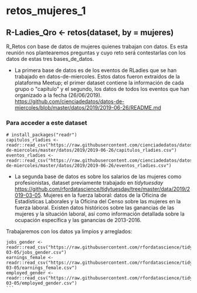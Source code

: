 # retos_mujeres_1
## R-Ladies_Qro <- retos(dataset, by = mujeres)

R_Retos con base de datos de mujeres quienes trabajan con datos. Es esta reunión nos plantearemos preguntas y cuyo reto será contestarlas con los datos de estas tres bases_de_datos. 

- La primera base de datos es de los eventos de RLadies que se han trabajado en datos-de-miercoles. Estos datos fueron extraídos de la plataforma Meetup; el primer dataset contiene la información de cada grupo o "capítulo" y el segundo, los datos de todos los eventos que han organizado a la fecha (26/06/2019). https://github.com/cienciadedatos/datos-de-miercoles/blob/master/datos/2019/2019-06-26/README.md

### Para acceder a este dataset
```
# install_packages("readr")
capitulos_rladies <- readr::read_csv("https://raw.githubusercontent.com/cienciadedatos/datos-de-miercoles/master/datos/2019/2019-06-26/capitulos_rladies.csv")
eventos_rladies <- readr::read_csv("https://raw.githubusercontent.com/cienciadedatos/datos-de-miercoles/master/datos/2019/2019-06-26/eventos_rladies.csv")
```

- La segunda base de datos es sobre los salarios de las mujeres como profesionistas, dataset previamente trabajado en _tidytuesday_ https://github.com/rfordatascience/tidytuesday/tree/master/data/2019/2019-03-05. Mujeres en la fuerza laboral: datos de la Oficina de Estadísticas Laborales y la Oficina del Censo sobre las mujeres en la fuerza laboral. Existen datos históricos sobre las ganancias de las mujeres y la situación laboral, así como información detallada sobre la ocupación específica y las ganancias de 2013-2016.

Trabajaremos con los datos ya limpios y arreglados:
````
jobs_gender <- readr::read_csv("https://raw.githubusercontent.com/rfordatascience/tidytuesday/master/data/2019/2019-03-05/jobs_gender.csv")
earnings_female <- readr::read_csv("https://raw.githubusercontent.com/rfordatascience/tidytuesday/master/data/2019/2019-03-05/earnings_female.csv") 
employed_gender <- readr::read_csv("https://raw.githubusercontent.com/rfordatascience/tidytuesday/master/data/2019/2019-03-05/employed_gender.csv") 
```



